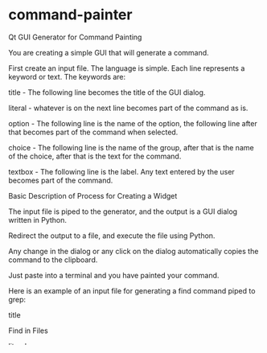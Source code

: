 command-painter
===============

Qt GUI Generator for Command Painting

You are creating a simple GUI that will generate a command.

First create an input file.  The language is simple.  Each line represents a keyword or text.  The keywords are:

title - The following line becomes the title of the GUI dialog.

literal  - whatever is on the next line becomes part of the command as is.

option - The following line is the name of the option, the following line after that becomes part of the command when selected.

choice - The following line is the name of the group, after that is the name of the choice, after that is the text for the command.

textbox - The following line is the label.  Any text entered by the user becomes part of the command.


Basic Description of Process for Creating a Widget

The input file is piped to the generator, and the output is a GUI dialog written in Python.

Redirect the output to a file, and execute the file using Python.

Any change in the dialog or any click on the dialog automatically copies the command to the clipboard.

Just paste into a terminal and you have painted your command.


Here is an example of an input file for generating a find command piped to grep:

title

Find in Files

literal

find -name

textbox

File

| xargs grep

option

Ignore Case

-i

option

Line Numbers

-n

textbox

Search String

option

Auto Run

\n


Run this to generate the GUI:

cat input_file_name | python gen_widget.py > widget.py

Run the widget:

python widget.py
